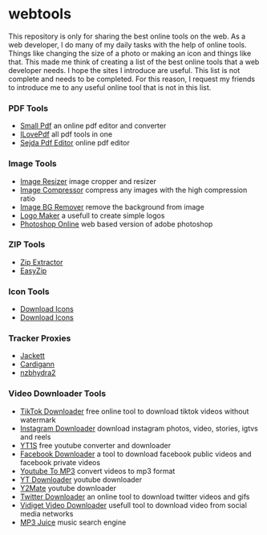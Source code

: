 # webtools
This repository is only for sharing the best online tools on the web.
As a web developer, I do many of my daily tasks with the help of online tools. Things like changing the size of a photo or making an icon and things like that. This made me think of creating a list of the best online tools that a web developer needs. I hope the sites I introduce are useful.
This list is not complete and needs to be completed. For this reason, I request my friends to introduce me to any useful online tool that is not in this list.


### PDF Tools
- [Small Pdf](https://smallpdf.com/) an online pdf editor and converter
- [ILovePdf](https://www.ilovepdf.com/) all pdf tools in one
- [Sejda Pdf Editor](https://www.sejda.com/pdf-editor) online pdf editor

### Image Tools
- [Image Resizer](https://www.iloveimg.com/crop-image) image cropper and resizer
- [Image Compressor](https://compressjpeg.com/) compress any images with the high compression ratio
- [Image BG Remover](https://www.remove.bg/) remove the background from image
- [Logo Maker](https://www.logomaker.com/) a usefull to create simple logos
- [Photoshop Online](https://www.photopea.com/) web based version of adobe photoshop

### ZIP Tools
- [Zip Extractor](https://extract.me/)
- [EasyZip](https://www.ezyzip.com/)

### Icon Tools
- [Download Icons](https://www.flaticon.com/)
- [Download Icons](https://icons8.com)

### Tracker Proxies
- [Jackett](https://github.com/Jackett/Jackett)
- [Cardigann](https://github.com/cardigann/cardigann)
- [nzbhydra2](https://github.com/theotherp/nzbhydra2/)

### Video Downloader Tools
- [TikTok Downloader](https://snaptik.kim) free online tool to download tiktok videos without watermark
- [Instagram Downloader](https://instagrab.app) download instagram photos, video, stories, igtvs and reels
- [YT1S](https://yt1s.lol/en2) free youtube converter and downloader
- [Facebook Downloader](https://fbtake.com) a tool to download facebook public videos and facebook private videos
- [Youtube To MP3](https://ytmp3.life/en3) convert videos to mp3 format
- [YT Downloader](https://y2mate.dog/en2) youtube downloader
- [Y2Mate](https://y2mate.digital/en) youtube downloader
- [Twitter Downloader](https://twmate.com) an online tool to download twitter videos and gifs
- [Vidiget Video Downloader](https://vidiget.com) usefull tool to download video from social media networks
- [MP3 Juice](https://mp3juice.pet) music search engine
